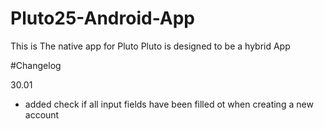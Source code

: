 # Pluto25-Android-App

This is The native app for Pluto
Pluto is designed to be a hybrid App


#Changelog

30.01
- added check if all input fields have been filled ot when creating a new account


